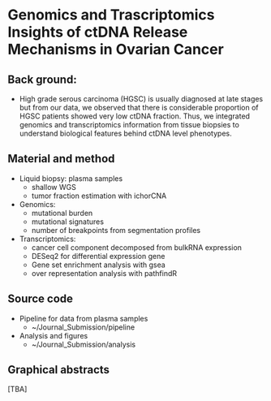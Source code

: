 
# Genomics and Trascriptomics Insights of ctDNA Release Mechanisms in Ovarian Cancer 

## Back ground:
- High grade serous carcinoma (HGSC) is usually diagnosed at late stages but from our data, we observed that there is considerable proportion of HGSC patients showed very low ctDNA fraction. Thus, we integrated genomics and transcriptomics information from tissue biopsies to understand biological features behind ctDNA level phenotypes.

## Material and method
- Liquid biopsy: plasma samples
  - shallow WGS
  - tumor fraction estimation with ichorCNA
- Genomics:
  - mutational burden
  - mutational signatures
  - number of breakpoints from segmentation profiles
- Transcriptomics:
  - cancer cell component decomposed from bulkRNA expression
  - DESeq2 for differential expression gene
  - Gene set enrichment analysis with gsea
  - over representation analysis with pathfindR
 
## Source code
- Pipeline for data from plasma samples
  - ~/Journal_Submission/pipeline
- Analysis and figures
  - ~/Journal_Submission/analysis
 
## Graphical abstracts
[TBA]
